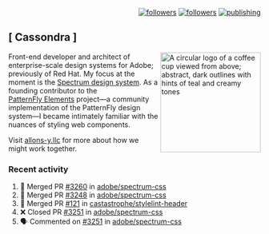 <p align="right"><a rel="me" href="https://front-end.social/@castastrophe">
    <img alt="followers" title="Follow me on Mastodon" src="https://img.shields.io/mastodon/follow/109297102751309835?domain=https%3A%2F%2Ffront-end.social&label=Follow&logo=mastodon&logoColor=white&style=for-the-badge&labelColor=008080&color=006969"/></a>
  <a href="https://codepen.io/castastrophe/">
    <img alt="followers" title="Follow me on CodePen" src="https://img.shields.io/badge/23-1?color=640464&labelColor=7c007c&style=for-the-badge&logo=codepen&label=Follow"/></a>
<a href="https://castastrophe.medium.com/">
    <img alt="publishing" title="View articles on Medium" src="https://img.shields.io/badge/107-1?color=666&labelColor=444&label=subscribe&logo=medium&logoColor=white&style=for-the-badge"/></a>
</p>

## [&nbsp;Cassondra&nbsp;]

<img align="right" src="https://github-production-user-asset-6210df.s3.amazonaws.com/1840295/253016758-ba468774-1cd3-42c2-8f43-947b5eeb5edf.png" height="200" alt="A circular logo of a coffee cup viewed from above; abstract, dark outlines with hints of teal and creamy tones">

Front-end developer and architect of enterprise-scale design systems for Adobe; previously of Red Hat. My focus at the moment is the [Spectrum design system](https://github.com/adobe/spectrum-css). As a founding contributor to the [PatternFly&nbsp;Elements](https://github.com/patternfly/patternfly-elements) project&mdash;a community implementation of the PatternFly design system&mdash;I became intimately familiar with the nuances of styling web components.

Visit [allons-y.llc](http://allons-y.llc/) for more about how we might work together.

### Recent activity

<!--START_SECTION:activity-->
1. 🎉 Merged PR [#3260](https://github.com/adobe/spectrum-css/pull/3260) in [adobe/spectrum-css](https://github.com/adobe/spectrum-css)
2. 🎉 Merged PR [#3248](https://github.com/adobe/spectrum-css/pull/3248) in [adobe/spectrum-css](https://github.com/adobe/spectrum-css)
3. 🎉 Merged PR [#121](https://github.com/castastrophe/stylelint-header/pull/121) in [castastrophe/stylelint-header](https://github.com/castastrophe/stylelint-header)
4. ❌ Closed PR [#3251](https://github.com/adobe/spectrum-css/pull/3251) in [adobe/spectrum-css](https://github.com/adobe/spectrum-css)
5. 🗣 Commented on [#3251](https://github.com/adobe/spectrum-css/pull/3251#issuecomment-2414580959) in [adobe/spectrum-css](https://github.com/adobe/spectrum-css)
<!--END_SECTION:activity-->

